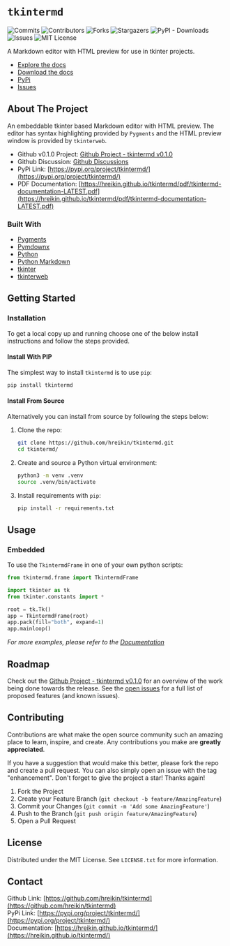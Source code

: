 # `tkintermd`

<!-- PROJECT SHIELDS -->
![Commits](https://img.shields.io/github/commit-activity/m/hreikin/tkintermd?style=for-the-badge)
![Contributors](https://img.shields.io/github/contributors/hreikin/tkintermd.svg?style=for-the-badge)
![Forks](https://img.shields.io/github/forks/hreikin/tkintermd.svg?style=for-the-badge)
![Stargazers](https://img.shields.io/github/stars/hreikin/tkintermd.svg?style=for-the-badge)
![PyPI - Downloads](https://img.shields.io/pypi/dm/tkintermd?style=for-the-badge)
![Issues](https://img.shields.io/github/issues/hreikin/tkintermd.svg?style=for-the-badge)
![MIT License](https://img.shields.io/github/license/hreikin/tkintermd.svg?style=for-the-badge)

A Markdown editor with HTML preview for use in tkinter projects.

- [Explore the docs](https://hreikin.github.io/tkintermd)
- [Download the docs](https://hreikin.github.io/tkintermd/pdf/tkintermd-documentation-LATEST.pdf)
- [PyPi](https://pypi.org/project/tkintermd/)
- [Issues](https://github.com/hreikin/tkintermd/issues)

<!-- ABOUT THE PROJECT -->
## About The Project

An embeddable tkinter based Markdown editor with HTML preview. The editor has
syntax highlighting provided by `Pygments` and the HTML preview window is
provided by `tkinterweb`.

- Github v0.1.0 Project: [Github Project - tkintermd v0.1.0](https://github.com/users/hreikin/projects/1/)  
- Github Discussion: [Github Discussions](https://github.com/hreikin/tkintermd/discussions)  
- PyPi Link: [https://pypi.org/project/tkintermd/](https://pypi.org/project/tkintermd/)  
- PDF Documentation: [https://hreikin.github.io/tkintermd/pdf/tkintermd-documentation-LATEST.pdf](https://hreikin.github.io/tkintermd/pdf/tkintermd-documentation-LATEST.pdf)

### Built With

- [Pygments](https://github.com/pygments/pygments)
- [Pymdownx](https://facelessuser.github.io/pymdown-extensions/)
- [Python](https://www.python.org/)
- [Python Markdown](https://github.com/Python-Markdown/markdown)
- [tkinter](https://docs.python.org/3/library/tkinter.html)
- [tkinterweb](https://github.com/Andereoo/TkinterWeb)

<!-- GETTING STARTED -->
## Getting Started

### Installation

To get a local copy up and running choose one of the below install instructions
and follow the steps provided.

#### Install With PIP

The simplest way to install `tkintermd` is to use `pip`:

```sh
pip install tkintermd
```

#### Install From Source

Alternatively you can install from source by following the steps below:

1. Clone the repo:

   ```sh
   git clone https://github.com/hreikin/tkintermd.git
   cd tkintermd/
   ```

2. Create and source a Python virtual environment:

   ```sh
   python3 -m venv .venv
   source .venv/bin/activate
   ```

3. Install requirements with `pip`:

   ```sh
   pip install -r requirements.txt
   ```

<!-- USAGE EXAMPLES -->
## Usage

### Embedded

To use the `TkintermdFrame` in one of your own python scripts:

```python
from tkintermd.frame import TkintermdFrame

import tkinter as tk
from tkinter.constants import *

root = tk.Tk()
app = TkintermdFrame(root)
app.pack(fill="both", expand=1)
app.mainloop()
```

_For more examples, please refer to the [Documentation](https://hreikin.github.io/tkintermd)_

<!-- ROADMAP -->
## Roadmap

Check out the [Github Project - tkintermd v0.1.0](https://github.com/users/hreikin/projects/1/)
for an overview of the work being done towards the release. See the [open issues](https://github.com/hreikin/tkintermd/issues)
for a full list of proposed features (and known issues).

<!-- CONTRIBUTING -->
## Contributing

Contributions are what make the open source community such an amazing place to learn, inspire, and create. Any contributions you make are **greatly appreciated**.

If you have a suggestion that would make this better, please fork the repo and create a pull request. You can also simply open an issue with the tag "enhancement".
Don't forget to give the project a star! Thanks again!

1. Fork the Project
2. Create your Feature Branch (`git checkout -b feature/AmazingFeature`)
3. Commit your Changes (`git commit -m 'Add some AmazingFeature'`)
4. Push to the Branch (`git push origin feature/AmazingFeature`)
5. Open a Pull Request

<!-- LICENSE -->
## License

Distributed under the MIT License. See `LICENSE.txt` for more information.

<!-- CONTACT -->
## Contact

Github Link: [https://github.com/hreikin/tkintermd](https://github.com/hreikin/tkintermd)  
PyPi Link: [https://pypi.org/project/tkintermd/](https://pypi.org/project/tkintermd/)  
Documentation: [https://hreikin.github.io/tkintermd/](https://hreikin.github.io/tkintermd/)

<!-- ACKNOWLEDGMENTS -->
<!-- ## Acknowledgments -->

<!-- - []() -->
<!-- - []() -->
<!-- - []() -->
